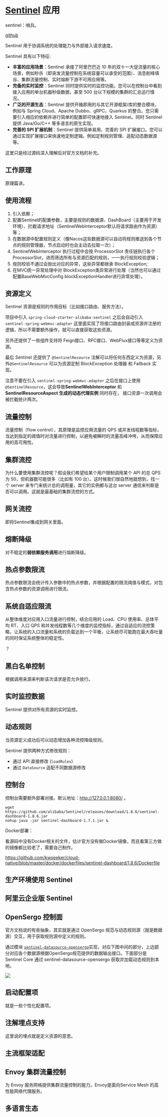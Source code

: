 # [Sentinel](https://github.com/alibaba/Sentinel/wiki/%E4%BB%8B%E7%BB%8D) 应用

sentinel：哨兵。

[github](https://github.com/alibaba/Sentinel)

Sentinel 用于协调系统的处理能力与外部接入请求速度。

Sentinel 具有以下特征:

- **丰富的应用场景**：Sentinel 承接了阿里巴巴近 10 年的双十一大促流量的核心场景，例如秒杀（即突发流量控制在系统容量可以承受的范围）、消息削峰填谷、集群流量控制、实时熔断下游不可用应用等。
- **完备的实时监控**：Sentinel 同时提供实时的监控功能。您可以在控制台中看到接入应用的单台机器秒级数据，甚至 500 台以下规模的集群的汇总运行情况。
- **广泛的开源生态**：Sentinel 提供开箱即用的与其它开源框架/库的整合模块，例如与 Spring Cloud、Apache Dubbo、gRPC、Quarkus 的整合。您只需要引入相应的依赖并进行简单的配置即可快速地接入 Sentinel。同时 Sentinel 提供 Java/Go/C++ 等多语言的原生实现。
- **完善的 SPI 扩展机制**：Sentinel 提供简单易用、完善的 SPI 扩展接口。您可以通过实现扩展接口来快速地定制逻辑。例如定制规则管理、适配动态数据源等。

这里只是经过源码深入理解后对官方文档的补充。

## 工作原理

原理篇讲。

## 使用流程

1. 引入依赖；
2. 配置Sentinel的配置参数，主要是规则的数据源、DashBoard（主要用于开发环境）、拦截请求地址（SentinelWebInterceptor默认将请求路由作为资源）等；
3. 在数据源中配置规则定义（像Nacos这些数据源可以自动将规则推送到各个节点的规则管理器，节点启动时也会主动去拉取一次）；
4. SentinelWebInterceptor 执行过程中会按 ProcessorSlot 责任链执行各个 ProcessorSlot，进而筛选所有与资源匹配的规则，一一执行规则校验逻辑；
5. 规则校验不通过会抛出对应的异常，这些异常都继承 BlockException; 
6. 在MVC统一异常处理中对 BlockException类异常进行处理（当然也可以通过配置BaseWebMvcConfig blockExceptionHandler进行异常处理）。

## 资源定义

Sentinel 资源是规则的作用目标（比如接口路由、服务方法）。

项目中引入 `spring-cloud-starter-alibaba-sentinel` 之后会自动引入 `sentinel-spring-webmvc-adapter` 这里面实现了将接口路由封装成资源并注册的逻辑，所以不需要额外操作，就可以直接获取这些资源。

另外还提供了一些组件支持将 Feign接口、RPC接口、WebFlux接口等等定义为资源。

最后 Sentinel 还提供了 `@SentinelResource` 注解可以将任何东西定义为资源，另外`@SentinelResource` 可以为资源定制 BlockException 处理器 和 Fallback 实现。

注意不要在引入 `sentinel-spring-webmvc-adapter`  之后在接口上使用 `@SentinelResource`，这会导致**SentinelWebInterceptor** 和 **SentinelResourceAspect 生成的动态代理实例** 同时存在， 接口资源一次调用会被拦截统计两次。

## 流量控制

流量控制（flow control），其原理是监控应用流量的 QPS 或并发线程数等指标，当达到指定的阈值时对流量进行控制，以避免被瞬时的流量高峰冲垮，从而保障应用的高可用性。

## 集群流控

为什么要使用集群流控呢？假设我们希望给某个用户限制调用某个 API 的总 QPS 为 50，但机器数可能很多（比如有 100 台）。这时候我们很自然地就想到，找一个 server 来专门来统计总的调用量，其它的实例都与这台 server 通信来判断是否可以调用。这就是最基础的集群流控的方式。

## 网关流控

即将Sentinel集成到网关里面。

## 熔断降级

对不稳定的**弱依赖服务调用**进行熔断降级。

## 热点参数限流

热点参数限流会统计传入参数中的热点参数，并根据配置的限流阈值与模式，对包含热点参数的资源调用进行限流。

## 系统自适应限流

从整体维度对应用入口流量进行控制，结合应用的 Load、CPU 使用率、总体平均 RT、入口 QPS 和并发线程数等几个维度的监控指标，通过自适应的流控策略，让系统的入口流量和系统的负载达到一个平衡，让系统尽可能跑在最大吞吐量的同时保证系统整体的稳定性。

？

## 黑白名单控制

根据调用来源来判断该次请求是否允许放行。

## 实时监控数据

Sentinel 提供对所有资源的实时监控。

## 动态规则

当资源定义成功后可以动态增加各种流控降级规则。

Sentinel 提供两种方式修改规则：

- 通过 API 直接修改 (`loadRules`)
- 通过 `DataSource` 适配不同数据源修改

## 控制台

控制台需要额外部署对接。默认地址：http://127.0.0.1:8080/ 。

```shell
wget https://github.com/alibaba/Sentinel/releases/download/1.8.6/sentinel-dashboard-1.8.6.jar
nohup java -jar sentinel-dashboard-1.7.1.jar &
```

Docker部署：

看源码中没有Docker相关的文件，估计官方没有做Docker镜像，而且看第三方做的镜像都比较老了，需要自己制作。

https://github.com/kwseeker/cloud-native/blob/master/docker/dockerfiles/sentinel-dashboard/1.8.6/Dockerfile

## 生产环境使用 Sentinel

## 阿里云企业版 Sentinel

## OpenSergo 控制面

官方文档说的有些抽象，其实就是通过 OpenSergo 规范与动态规则源（就是数据源）交互，用于获取规则源中定义的规则。

通过模块 [`sentinel-datasource-opensergo`](https://github.com/alibaba/Sentinel/tree/master/sentinel-extension/sentinel-datasource-opensergo)实现，对应下图中间的部分，上边部分对应各个数据源根据OpenSergo规范提供的数据输出接口。下面部分是Sentinel Core 通过 sentinel-datasource-opensergo 获取并加载动态规则到本地。

![](https://user-images.githubusercontent.com/9434884/186125289-efb5e75a-0d6d-486c-a577-f986024ad911.png)

## 启动配置项

就是一些个性化配置项。

## 注解埋点支持

这里说的埋点就是定义资源的意思。

## 主流框架适配

## Envoy 集群流量控制

为 Envoy 服务网格提供集群流量控制的能力。Envoy是面向Service Mesh 的高性能网络代理服务。

## 多语言生态